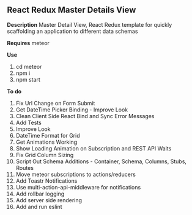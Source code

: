 React Redux Master Details View
-------------------------------
**Description**
Master Detail View, React Redux template for quickly scaffolding an application to different data schemas

**Requires**
meteor

**Use**
1. cd meteor
2. npm i
3. npm start

**To do**
1. Fix Url Change on Form Submit
2. Get DateTime Picker Binding - Improve Look
3. Clean Client Side React Bind and Sync Error Messages
4. Add Tests
5. Improve Look
6. DateTime Format for Grid
7. Get Animations Working
8. Show Loading Animation on Subscription and REST API Waits
9. Fix Grid Column Sizing
10. Script Out Schema Additions - Container, Schema, Columns, Stubs, Routes
11. Move meteor subscriptions to actions/reducers
12. Add Toastr Notifications
13. Use multi-action-api-middleware for notifications
14. Add rollbar logging
15. Add server side rendering
16. Add and run eslint

